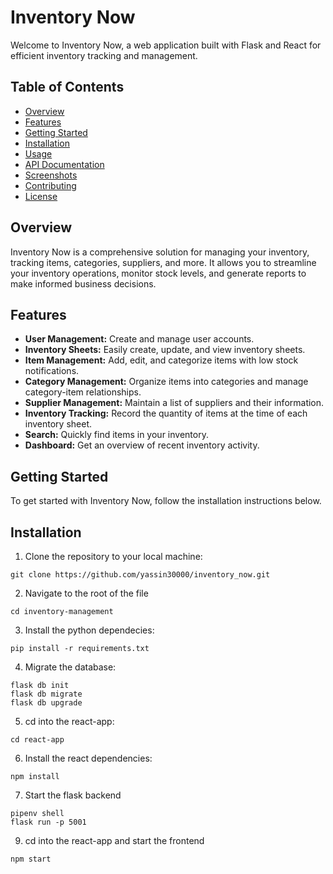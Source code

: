 # Inventory Now

Welcome to Inventory Now, a web application built with Flask and React for efficient inventory tracking and management.

## Table of Contents
- [Overview](#overview)
- [Features](#features)
- [Getting Started](#getting-started)
- [Installation](#installation)
- [Usage](#usage)
- [API Documentation](#api-documentation)
- [Screenshots](#screenshots)
- [Contributing](#contributing)
- [License](#license)

## Overview

Inventory Now is a comprehensive solution for managing your inventory, tracking items, categories, suppliers, and more. It allows you to streamline your inventory operations, monitor stock levels, and generate reports to make informed business decisions.

## Features

- **User Management:** Create and manage user accounts.
- **Inventory Sheets:** Easily create, update, and view inventory sheets.
- **Item Management:** Add, edit, and categorize items with low stock notifications.
- **Category Management:** Organize items into categories and manage category-item relationships.
- **Supplier Management:** Maintain a list of suppliers and their information.
- **Inventory Tracking:** Record the quantity of items at the time of each inventory sheet.
- **Search:** Quickly find items in your inventory.
- **Dashboard:** Get an overview of recent inventory activity.

## Getting Started

To get started with Inventory Now, follow the installation instructions below.

## Installation

1. Clone the repository to your local machine:

  ```shell
  git clone https://github.com/yassin30000/inventory_now.git
  ```

2. Navigate to the root of the file

  ```shell
  cd inventory-management
  ```

3. Install the python dependecies:

  ```shell
  pip install -r requirements.txt
  ```

4. Migrate the database:

  ```shell
  flask db init
  flask db migrate
  flask db upgrade
  ```

5. cd into the react-app:

  ```shell
  cd react-app
  ```

6. Install the react dependencies:

  ```shell
  npm install
  ```

7. Start the flask backend

  ```shell
  pipenv shell
  flask run -p 5001
  ```

9. cd into the react-app and start the frontend

  ```shell
  npm start
  ```
